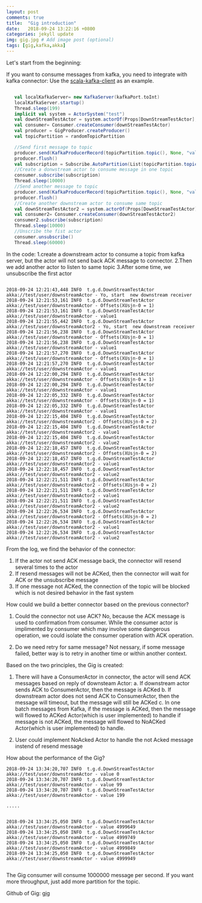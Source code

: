 ```yaml
---
layout: post
comments: true
title:  "Gig introduction"
date:   2018-09-24 13:22:16 +0800
categories: jekyll update
img: gig.jpg # Add image post (optional)
tags: [gig,kafka,akka]
---
```


Let's start from the beginning: 

If you want to consume messages from kafka, you need to integrate with kafka connector: 
Use the [scala-kafka-client](https://github.com/cakesolutions/scala-kafka-client) as an example.

 ```Scala

    val localKafkaServer= new KafkaServer(kafkaPort.toInt)
    localKafkaServer.startup()
    Thread.sleep(199)
    implicit val system = ActorSystem("test")
    val downStreamTestActor = system.actorOf(Props[DownStreamTestActor],"downstreamActor")
    val consumer= Consumer.createConsumer(downStreamTestActor)
    val producer = GigProducer.createProducer()
    val topicPartition = randomTopicPartition

    //Send first message to topic
    producer.send(KafkaProducerRecord(topicPartition.topic(), None, "value1"))
    producer.flush()
    val subscription = Subscribe.AutoPartition(List(topicPartition.topic()))
    //Create a donwstream actor to consume message in one topic
    consumer.subscribe(subscription)                          
    Thread.sleep(10000)
    //Send another message to topic
    producer.send(KafkaProducerRecord(topicPartition.topic(), None, "value2"))
    producer.flush()
    //Create another downstream actor to consume same topic 
    val downStreamTestActor2 = system.actorOf(Props[DownStreamTestActor],"downstreamActor2")
    val consumer2= Consumer.createConsumer(downStreamTestActor2)
    consumer2.subscribe(subscription)
    Thread.sleep(10000)
    //Unscribe the fist actor
    consumer.unsubscribe()
    Thread.sleep(60000)

```

In the code:
1.create a downstream actor to consume a topic from kafka server, but the actor will not send back ACK message to connector.
2.Then we add another actor to listen to same topic
3.After some time, we unsubscribe the first actor

 ```

2018-09-24 12:21:43,448 INFO  t.g.d.DownStreamTestActor akka://test/user/downstreamActor - Yo, start  new downstream receiver 
2018-09-24 12:21:53,161 INFO  t.g.d.DownStreamTestActor akka://test/user/downstreamActor - Offsets(XUsjn-0 = 1)
2018-09-24 12:21:53,161 INFO  t.g.d.DownStreamTestActor akka://test/user/downstreamActor - value1
2018-09-24 12:21:55,442 INFO  t.g.d.DownStreamTestActor akka://test/user/downstreamActor2 - Yo, start  new downstream receiver 
2018-09-24 12:21:56,238 INFO  t.g.d.DownStreamTestActor akka://test/user/downstreamActor - Offsets(XUsjn-0 = 1)
2018-09-24 12:21:56,238 INFO  t.g.d.DownStreamTestActor akka://test/user/downstreamActor - value1
2018-09-24 12:21:57,270 INFO  t.g.d.DownStreamTestActor akka://test/user/downstreamActor - Offsets(XUsjn-0 = 1)
2018-09-24 12:21:57,270 INFO  t.g.d.DownStreamTestActor akka://test/user/downstreamActor - value1
2018-09-24 12:22:00,294 INFO  t.g.d.DownStreamTestActor akka://test/user/downstreamActor - Offsets(XUsjn-0 = 1)
2018-09-24 12:22:00,294 INFO  t.g.d.DownStreamTestActor akka://test/user/downstreamActor - value1
2018-09-24 12:22:05,332 INFO  t.g.d.DownStreamTestActor akka://test/user/downstreamActor - Offsets(XUsjn-0 = 1)
2018-09-24 12:22:05,332 INFO  t.g.d.DownStreamTestActor akka://test/user/downstreamActor - value1
2018-09-24 12:22:15,404 INFO  t.g.d.DownStreamTestActor akka://test/user/downstreamActor2 - Offsets(XUsjn-0 = 2)
2018-09-24 12:22:15,404 INFO  t.g.d.DownStreamTestActor akka://test/user/downstreamActor2 - value1
2018-09-24 12:22:15,404 INFO  t.g.d.DownStreamTestActor akka://test/user/downstreamActor2 - value2
2018-09-24 12:22:18,457 INFO  t.g.d.DownStreamTestActor akka://test/user/downstreamActor2 - Offsets(XUsjn-0 = 2)
2018-09-24 12:22:18,457 INFO  t.g.d.DownStreamTestActor akka://test/user/downstreamActor2 - value1
2018-09-24 12:22:18,457 INFO  t.g.d.DownStreamTestActor akka://test/user/downstreamActor2 - value2
2018-09-24 12:22:21,511 INFO  t.g.d.DownStreamTestActor akka://test/user/downstreamActor2 - Offsets(XUsjn-0 = 2)
2018-09-24 12:22:21,511 INFO  t.g.d.DownStreamTestActor akka://test/user/downstreamActor2 - value1
2018-09-24 12:22:21,511 INFO  t.g.d.DownStreamTestActor akka://test/user/downstreamActor2 - value2
2018-09-24 12:22:26,534 INFO  t.g.d.DownStreamTestActor akka://test/user/downstreamActor2 - Offsets(XUsjn-0 = 2)
2018-09-24 12:22:26,534 INFO  t.g.d.DownStreamTestActor akka://test/user/downstreamActor2 - value1
2018-09-24 12:22:26,534 INFO  t.g.d.DownStreamTestActor akka://test/user/downstreamActor2 - value2

```


From the log, we find the behavior of the connector:
1. If the actor not send ACK message back, the connector will resend several times to the actor
2. If resend messages will not be ACKed, then the connector will wait for ACK or the unsubscribe message
3. If one message not ACKed, the connection of the topic will be blocked which is not desired behavior in the fast system


How could we build a better connector based on the previous connector?

1. Could the connector not use ACK?
No, because the ACK message is used to confirmation from consumer. While the consumer actor is implimented by consumer which
may involve some dangerous operation, we could isolate the consumer operation with ACK operation.

2. Do we need retry for same message?
Not nessary, if some message failed, better way is to retry in another time or within another context.

Based on the two principles, the Gig is created:
1. There will have a  ConsumerActor in connector, the actor will send ACK messages based on reply of downsteam Actor:
   a. If downstream actor sends ACK to ConsumerActor, then the message is ACKed
   b. If downstream actor does not send ACK to ConsumerActor, then the message will timeout, but the message will still be ACKed
   c. In one batch messages from Kafka, 
        if the message is ACKed, then the message will flowed to ACKed Actor(which is user implemented) to handle
        if message is not ACKed, the message will flowed to NoACKed Actor(which is user implemented) to handle.   

2. User could implement NoAcked Actor to handle the not Acked message instend of resend message

How about the performance of the Gig?

```
2018-09-24 13:34:20,707 INFO  t.g.d.DownStreamTestActor akka://test/user/downstreamActor - value 0
2018-09-24 13:34:20,707 INFO  t.g.d.DownStreamTestActor akka://test/user/downstreamActor - value 99
2018-09-24 13:34:20,707 INFO  t.g.d.DownStreamTestActor akka://test/user/downstreamActor - value 199

.....


2018-09-24 13:34:25,050 INFO  t.g.d.DownStreamTestActor akka://test/user/downstreamActor - value 4999649
2018-09-24 13:34:25,050 INFO  t.g.d.DownStreamTestActor akka://test/user/downstreamActor - value 4999749
2018-09-24 13:34:25,050 INFO  t.g.d.DownStreamTestActor akka://test/user/downstreamActor - value 4999849
2018-09-24 13:34:25,050 INFO  t.g.d.DownStreamTestActor akka://test/user/downstreamActor - value 4999949


```

The Gig consumer will consume 1000000 message per second. If you want more throughput, just add more partition for the topic.


Github of Gig: [gig](https://github.com/wherby/gig)